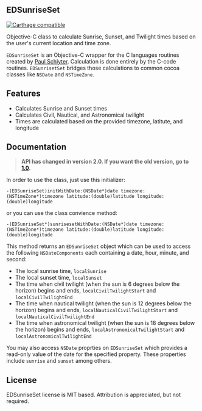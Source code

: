 EDSunriseSet
---------------
[![Carthage compatible](https://img.shields.io/badge/Carthage-compatible-4BC51D.svg?style=flat)](https://github.com/Carthage/Carthage)

Objective-C class to calculate Sunrise, Sunset, and Twilight times based on the user's current location and time zone.

`EDSunriseSet` is an Objective-C wrapper for the C languages routines created by [Paul Schlyter].
Calculation is done entirely by the C-code routines. `EDSunrisetSet` bridges those calculations to common cocoa classes like `NSDate` and `NSTimeZone`.

Features
---------------
  - Calculates Sunrise and Sunset times
  - Calculates Civil, Nautical, and Astronomical twilight  
  - Times are calculated based on the provided timezone, latitute, and longitude

Documentation
---------------

> **API has changed in version 2.0. If you want the old version, go to [1.0].**

In order to use the class, just use this initializer:

    -(EDSunriseSet)initWithDate:(NSDate*)date timezone:(NSTimeZone*)timezone latitude:(double)latitude longitude:(double)longitude 

 
 or you can use the class convience method: 

    -(EDSunriseSet*)sunrisesetWithDate:(NSDate*)date timezone:(NSTimeZone*)timezone latitude:(double)latitude longitude:(double)longitude
    
This method returns an `EDSunriseSet` object which can be used to access the following `NSDateComponents` each containing a date, hour, minute, and second:

  - The local sunrise time, `localSunrise`  
  - The local sunset time, `localSunset`  
  - The time when civil twilight (when the sun is 6 degrees below the horizon) begins and ends, `localCivilTwilightStart` and `localCivilTwilightEnd`  
  - The time when nautical twilight (when the sun is 12 degrees below the horizon) begins and ends, `localNauticalCivilTwilightStart` and `localNauticalCivilTwilightEnd`  
  - The time when astronomical twilight (when the sun is 18 degrees below the horizon) begins and ends, `localAstronomicalTwilightStart` and `localAstronomicalTwilightEnd`

You may also access `NSDate` proprties on `EDSunriseSet` which provides a read-only value of the date for the specified property. These properties include `sunrise` and `sunset` among others.
    
License
---------------
EDSunriseSet license is MIT based. Attribution is appreciated, but not required.

  [Paul Schlyter]: http://stjarnhimlen.se/english.html
  [1.0]: https://github.com/erndev/EDSunriseSet/tree/1.0